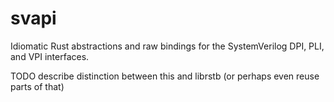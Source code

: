 # svapi

Idiomatic Rust abstractions and raw bindings for the SystemVerilog DPI, PLI, and VPI interfaces.

TODO describe distinction between this and librstb (or perhaps even reuse parts of that)
